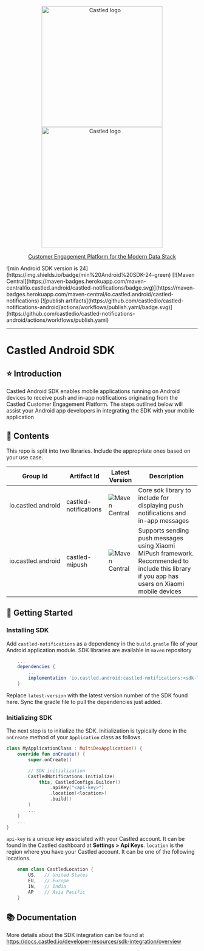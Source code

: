 <p align="center">
  <a href="https://castled.io/#gh-light-mode-only">
    <img src="https://cdn.castled.io/logo/castled_logo_light_mode.png" width="318px" alt="Castled logo" />
  </a>
  <a href="https://castled.io/#gh-dark-mode-only">
    <img src="https://cdn.castled.io/logo/castled_logo_dark_mode.png" width="318px" alt="Castled logo" />
    <p align="center">Customer Engagement Platform for the Modern Data Stack</p>
  </a>
</p>
![min Android SDK version is 24](https://img.shields.io/badge/min%20Android%20SDK-24-green)
[![Maven Central](https://maven-badges.herokuapp.com/maven-central/io.castled.android/castled-notifications/badge.svg)](https://maven-badges.herokuapp.com/maven-central/io.castled.android/castled-notifications)
[![publish artifacts](https://github.com/castledio/castled-notifications-android/actions/workflows/publish.yaml/badge.svg)](https://github.com/castledio/castled-notifications-android/actions/workflows/publish.yaml)

---

# Castled Android SDK

## :star: Introduction

Castled Android SDK enables mobile applications running on Android devices to receive push and in-app notifications originating from the Castled Customer Engagement Platform. The steps outlined below will assist your Android app developers in integrating the SDK with your mobile application

## :gift: Contents

This repo is split into two libraries. Include the appropriate ones based on your use case.

| Group Id           | Artifact Id           | Latest Version                                                                                                        | Description                                                                                                                                     |
| ------------------ | --------------------- | --------------------------------------------------------------------------------------------------------------------- | ----------------------------------------------------------------------------------------------------------------------------------------------- |
| io.castled.android | castled-notifications | ![Maven Central](https://maven-badges.herokuapp.com/maven-central/io.castled.android/castled-notifications/badge.svg) | Core sdk library to include for displaying push notifications and in-app messages                                                               |
| io.castled.android | castled-mipush        | ![Maven Central](https://maven-badges.herokuapp.com/maven-central/io.castled.android/castled-mipush/badge.svg)        | Supports sending push messages using Xiaomi MiPush framework. Recommended to include this library if you app has users on Xiaomi mobile devices |

## :roller_coaster: Getting Started

### Installing SDK

Add `castled-notifications` as a dependency in the `build.gradle` file of your Android application module. SDK libraries are available in `maven` repository

```groovy
    ...
    dependencies {
        ...
        implementation 'io.castled.android:castled-notifications:<sdk-latest-version>'
    }
```

Replace `latest-version` with the latest version number of the SDK found here. Sync the gradle file to pull the dependencies just added.

### Initializing SDK

The next step is to initialize the SDK. Initialization is typically done in the `onCreate` method of your
`Application` class as follows.

```kotlin MyApplicationClass.kt
class MyApplicationClass : MultiDexApplication() {
    override fun onCreate() {
        super.onCreate()

        // SDK initialization
        CastledNotifications.initialize(
            this, CastledConfigs.Builder()
                .apiKey("<api-key>")
                .location(<location>)
                .build()
        )
        ...
    }
    ...
}
```

`api-key` is a unique key associated with your Castled account. It can be found in the Castled dashboard at **Settings > Api Keys**. `location` is the region where you have your Castled account. It can be one of the following locations.

```kotlin CastledConfigs.kt
    enum class CastledLocation {
        US,   // United States
        EU,   // Europe
        IN,   // India
        AP    // Asia Pacific
    }
```

## :books: Documentation

More details about the SDK integration can be found at https://docs.castled.io/developer-resources/sdk-integration/overview
